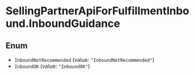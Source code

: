 # SellingPartnerApiForFulfillmentInbound.InboundGuidance

## Enum

* `InboundNotRecommended` (value: `"InboundNotRecommended"`)
* `InboundOK` (value: `"InboundOK"`)
